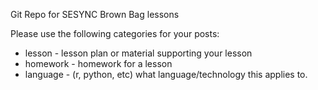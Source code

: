 Git Repo for SESYNC Brown Bag lessons

Please use the following categories for your posts:
* lesson - lesson plan or material supporting your lesson
* homework - homework for a lesson
* language - (r, python, etc) what language/technology this applies to.
